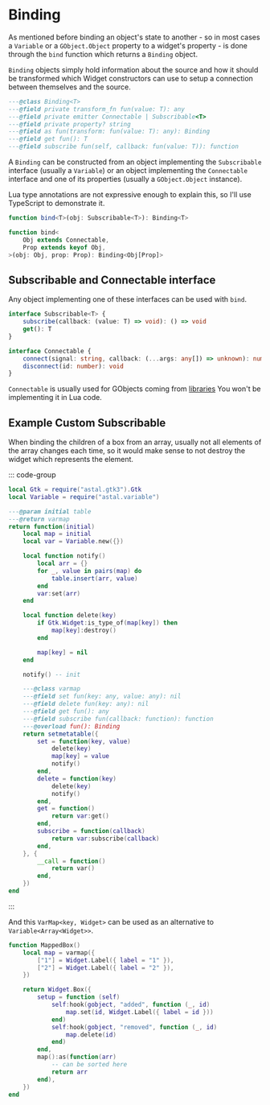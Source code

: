 # Binding

As mentioned before binding an object's state to another -
so in most cases a `Variable` or a `GObject.Object` property to a widget's property -
is done through the `bind` function which returns a `Binding` object.

`Binding` objects simply hold information about the source and how it should be transformed
which Widget constructors can use to setup a connection between themselves and the source.

```lua
---@class Binding<T>
---@field private transform_fn fun(value: T): any
---@field private emitter Connectable | Subscribable<T>
---@field private property? string
---@field as fun(transform: fun(value: T): any): Binding
---@field get fun(): T
---@field subscribe fun(self, callback: fun(value: T)): function
```

A `Binding` can be constructed from an object implementing
the `Subscribable` interface (usually a `Variable`)
or an object implementing the `Connectable` interface and one of its properties
(usually a `GObject.Object` instance).

Lua type annotations are not expressive enough to explain this,
so I'll use TypeScript to demonstrate it.

<!--TODO: use Teal maybe?-->

```ts
function bind<T>(obj: Subscribable<T>): Binding<T>

function bind<
    Obj extends Connectable,
    Prop extends keyof Obj,
>(obj: Obj, prop: Prop): Binding<Obj[Prop]>
```

## Subscribable and Connectable interface

Any object implementing one of these interfaces can be used with `bind`.

```ts
interface Subscribable<T> {
    subscribe(callback: (value: T) => void): () => void
    get(): T
}

interface Connectable {
    connect(signal: string, callback: (...args: any[]) => unknown): number
    disconnect(id: number): void
}
```

`Connectable` is usually used for GObjects coming from [libraries](../libraries/references)
You won't be implementing it in Lua code.

## Example Custom Subscribable

When binding the children of a box from an array, usually not all elements
of the array changes each time, so it would make sense to not destroy
the widget which represents the element.

::: code-group

```lua :line-numbers [varmap.lua]
local Gtk = require("astal.gtk3").Gtk
local Variable = require("astal.variable")

---@param initial table
---@return varmap
return function(initial)
    local map = initial
    local var = Variable.new({})

    local function notify()
        local arr = {}
        for _, value in pairs(map) do
            table.insert(arr, value)
        end
        var:set(arr)
    end

    local function delete(key)
        if Gtk.Widget:is_type_of(map[key]) then
            map[key]:destroy()
        end

        map[key] = nil
    end

    notify() -- init

    ---@class varmap
    ---@field set fun(key: any, value: any): nil
    ---@field delete fun(key: any): nil
    ---@field get fun(): any
    ---@field subscribe fun(callback: function): function
    ---@overload fun(): Binding
    return setmetatable({
        set = function(key, value)
            delete(key)
            map[key] = value
            notify()
        end,
        delete = function(key)
            delete(key)
            notify()
        end,
        get = function()
            return var:get()
        end,
        subscribe = function(callback)
            return var:subscribe(callback)
        end,
    }, {
        __call = function()
            return var()
        end,
    })
end
```

:::

And this `VarMap<key, Widget>` can be used as an alternative to `Variable<Array<Widget>>`.

```lua
function MappedBox()
    local map = varmap({
        ["1"] = Widget.Label({ label = "1" }),
        ["2"] = Widget.Label({ label = "2" }),
    })

    return Widget.Box({
        setup = function (self)
            self:hook(gobject, "added", function (_, id)
                map.set(id, Widget.Label({ label = id }))
            end)
            self:hook(gobject, "removed", function (_, id)
                map.delete(id)
            end)
        end,
        map():as(function(arr)
            -- can be sorted here
            return arr
        end),
    })
end
```
